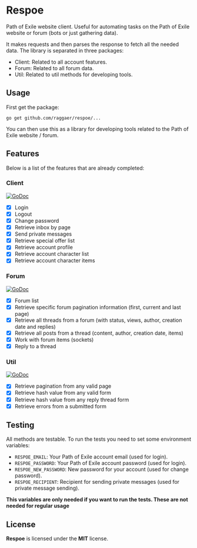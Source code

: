 # Respoe

Path of Exile website client. Useful for automating tasks on the Path of Exile website or forum (bots or just gathering data).

It makes requests and then parses the response to fetch all the needed data. The library is separated in three packages:

- Client: Related to all account features.
- Forum: Related to all forum data.
- Util: Related to util methods for developing tools.

## Usage

First get the package:

`go get github.com/raggaer/respoe/...`

You can then use this as a library for developing tools related to the Path of Exile website / forum.

## Features

Below is a list of the features that are already completed:

### Client

[![GoDoc](https://godoc.org/github.com/Raggaer/respoe/client?status.svg)](http://godoc.org/github.com/Raggaer/respoe/client)

- [x] Login
- [x] Logout
- [x] Change password
- [x] Retrieve inbox by page
- [x] Send private messages
- [x] Retrieve special offer list
- [x] Retrieve account profile
- [x] Retrieve account character list
- [x] Retrieve account character items

### Forum

[![GoDoc](https://godoc.org/github.com/Raggaer/respoe/forum?status.svg)](http://godoc.org/github.com/Raggaer/respoe/forum)

- [x] Forum list
- [x] Retrieve specific forum pagination information (first, current and last page)
- [x] Retrieve all threads from a forum (with status, views, author, creation date and replies)
- [x] Retrieve all posts from a thread (content, author, creation date, items)
- [x] Work with forum items (sockets)
- [x] Reply to a thread

### Util

[![GoDoc](https://godoc.org/github.com/Raggaer/respoe/util?status.svg)](http://godoc.org/github.com/Raggaer/respoe/util)

- [x] Retrieve pagination from any valid page
- [x] Retrieve hash value from any valid form
- [x] Retrieve hash value from any reply thread form
- [x] Retrieve errors from a submitted form

## Testing

All methods are testable. To run the tests you need to set some environment variables:

- `RESPOE_EMAIL`: Your Path of Exile account email (used for login).
- `RESPOE_PASSWORD`: Your Path of Exile account password (used for login).
- `RESPOE_NEW_PASSWORD`: New password for your account (used for change password).
- `RESPOE_RECIPIENT`: Recipient for sending private messages (used for private message sending).

**This variables are only needed if you want to run the tests. These are not needed for regular usage**

## License

**Respoe** is licensed under the **MIT** license.